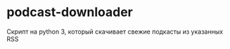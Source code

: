 podcast-downloader
==================

Скрипт на python 3, который скачивает свежие подкасты из указанных RSS
